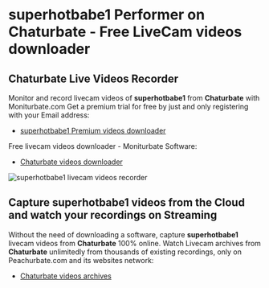 # superhotbabe1 Performer on Chaturbate - Free LiveCam videos downloader

## Chaturbate Live Videos Recorder

Monitor and record livecam videos of **superhotbabe1** from **Chaturbate** with Moniturbate.com
Get a premium trial for free by just and only registering with your Email address:
* [superhotbabe1 Premium videos downloader](https://moniturbate.com/request-demo-licence-key.html)

Free livecam videos downloader - Moniturbate Software:
* [Chaturbate videos downloader](https://moniturbate.com/moniturbate-download-software.html)

![superhotbabe1 livecam videos recorder](https://peachurnet.com/templates/moniturbate-software.png)


## Capture superhotbabe1 videos from the Cloud and watch your recordings on Streaming

Without the need of downloading a software, capture **superhotbabe1** livecam videos from **Chaturbate** 100% online.
Watch Livecam archives from **Chaturbate** unlimitedly from thousands of existing recordings, only on Peachurbate.com and its websites network:
* [Chaturbate videos archives](https://peachurnet.com/)